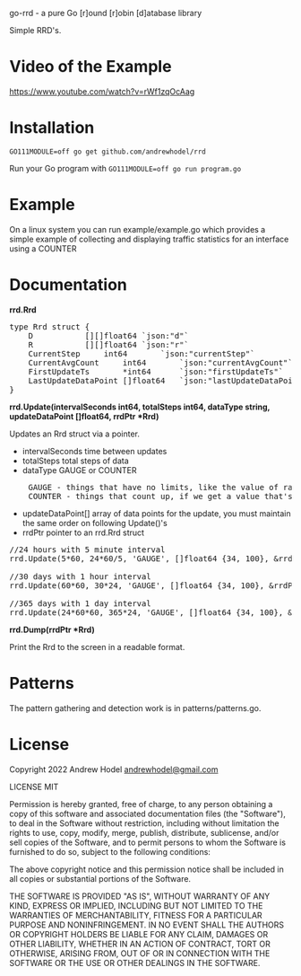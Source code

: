 go-rrd - a pure Go [r]ound [r]obin [d]atabase library

Simple RRD's.

Video of the Example
======
https://www.youtube.com/watch?v=rWf1zqOcAag

Installation
======
`GO111MODULE=off go get github.com/andrewhodel/rrd`

Run your Go program with `GO111MODULE=off go run program.go`

Example
======

On a linux system you can run example/example.go which provides a simple example of collecting and displaying
traffic statistics for an interface using a COUNTER

Documentation
=============

__rrd.Rrd__

<pre>
type Rrd struct {
	D			[][]float64	`json:"d"`
	R			[][]float64	`json:"r"`
	CurrentStep		int64		`json:"currentStep"`
	CurrentAvgCount		int64		`json:"currentAvgCount"`
	FirstUpdateTs		*int64		`json:"firstUpdateTs"`
	LastUpdateDataPoint	[]float64	`json:"lastUpdateDataPoint"`
}
</pre>


__rrd.Update(intervalSeconds int64, totalSteps int64, dataType string, updateDataPoint []float64, rrdPtr *Rrd)__

Updates an Rrd struct via a pointer.

* intervalSeconds		time between updates
* totalSteps			total steps of data
* dataType			GAUGE or COUNTER
<pre>
    GAUGE - things that have no limits, like the value of raw materials
    COUNTER - things that count up, if we get a value that's less than last time it means it reset... stored as a per second rate
</pre>
* updateDataPoint[]		array of data points for the update, you must maintain the same order on following Update()'s
* rrdPtr			pointer to an rrd.Rrd struct

<pre>
//24 hours with 5 minute interval
rrd.Update(5*60, 24*60/5, 'GAUGE', []float64 {34, 100}, &rrdPtr);

//30 days with 1 hour interval
rrd.Update(60*60, 30*24, 'GAUGE', []float64 {34, 100}, &rrdPtr);

//365 days with 1 day interval
rrd.Update(24*60*60, 365*24, 'GAUGE', []float64 {34, 100}, &rrdPtr);
</pre>

__rrd.Dump(rrdPtr *Rrd)__

Print the Rrd to the screen in a readable format.

Patterns
========

The pattern gathering and detection work is in patterns/patterns.go.

License
=======

Copyright 2022 Andrew Hodel
	andrewhodel@gmail.com

LICENSE MIT

Permission is hereby granted, free of charge, to any person obtaining a copy of this software and associated documentation files (the "Software"), to deal in the Software without restriction, including without limitation the rights to use, copy, modify, merge, publish, distribute, sublicense, and/or sell copies of the Software, and to permit persons to whom the Software is furnished to do so, subject to the following conditions:

The above copyright notice and this permission notice shall be included in all copies or substantial portions of the Software.

THE SOFTWARE IS PROVIDED "AS IS", WITHOUT WARRANTY OF ANY KIND, EXPRESS OR IMPLIED, INCLUDING BUT NOT LIMITED TO THE WARRANTIES OF MERCHANTABILITY, FITNESS FOR A PARTICULAR PURPOSE AND NONINFRINGEMENT. IN NO EVENT SHALL THE AUTHORS OR COPYRIGHT HOLDERS BE LIABLE FOR ANY CLAIM, DAMAGES OR OTHER LIABILITY, WHETHER IN AN ACTION OF CONTRACT, TORT OR OTHERWISE, ARISING FROM, OUT OF OR IN CONNECTION WITH THE SOFTWARE OR THE USE OR OTHER DEALINGS IN THE SOFTWARE.
